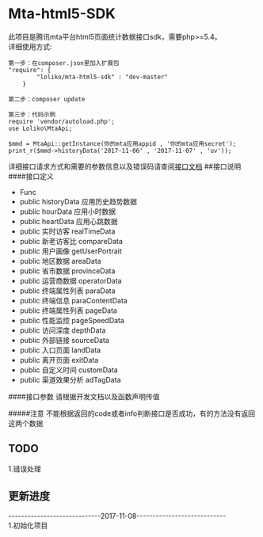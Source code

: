 # Mta-html5-SDK

此项目是腾讯mta平台html5页面统计数据接口sdk，需要php>=5.4。
<br/>
详细使用方式:<br/>
```
第一步：在composer.json里加入扩展包
"require": {
    	"loliko/mta-html5-sdk" : "dev-master"
    }
    
第二步：composer update

第三步：代码示例
require 'vendor/autoload.php';
use Loliko\MtaApi;

$mmd = MtaApi::getInstance(你的mta应用appid , '你的mta应用secret');
print_r($mmd->historyData('2017-11-06' , '2017-11-07' , 'uv'));

```

详细接口请求方式和需要的参数信息以及错误码请查阅[接口文档](http://docs.developer.qq.com/mta/fast_access/h5/api.html)
##接口说明
####接口定义
<br/>
 * Func<br/>
 * public historyData       应用历史趋势数据<br/>
 * public hourData          应用小时数据<br/>
 * public heartData         应用心跳数据<br/>
 * public 实时访客           realTimeData<br/>
 * public 新老访客比          compareData<br/>
 * public 用户画像           getUserPortrait<br/>
 * public 地区数据           areaData<br/>
 * public 省市数据           provinceData<br/>
 * public 运营商数据         operatorData<br/>
 * public 终端属性列表        paraData<br/>
 * public 终端信息           paraContentData<br/>
 * public 终端属性列表        pageData<br/>
 * public 性能监控           pageSpeedData<br/>
 * public 访问深度           depthData<br/>
 * public 外部链接           sourceData<br/>
 * public 入口页面           landData<br/>
 * public 离开页面           exitData<br/>
 * public 自定义时间         customData<br/>
 * public 渠道效果分析        adTagData<br/>
 
####接口参数
请根据开发文档以及函数声明传值

#####注意
不能根据返回的code或者info判断接口是否成功，有的方法没有返回这两个数据



## TODO
1.错误处理
<br/>


## 更新进度


-----------------------------2017-11-08----------------------------
<br/>
1.初始化项目
<br/>
